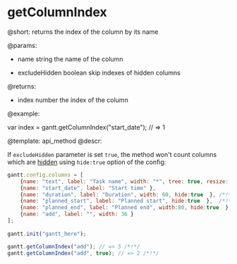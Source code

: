 getColumnIndex
=============

@short:
	returns the index of the column by its name

@params:
- name		string			the name of the column
* excludeHidden		boolean			skip indexes of hidden columns

@returns:
- index		number			the index of the column

@example:

var index = gantt.getColumnIndex("start_date"); // => 1

@template:	api_method
@descr:

If `excludeHidden` parameter is set `true`, the method won't count columns which are [hidden](desktop/specifying_columns.md#visibility) using `hide:true` option of the config:

~~~js
gantt.config.columns = [
    {name: "text", label: "Task name", width: "*", tree: true, resize: true },
    {name: "start_date", label: "Start time" },
    {name: "duration", label: "Duration", width: 60, hide:true  }, /*!*/
    {name: "planned_start", label: "Planned start", hide:true  },  /*!*/
    {name: "planned_end", label: "Planned end", width:80, hide:true  }, /*!*/
    {name: "add", label: "", width: 36 }
];
 
gantt.init("gantt_here");

gantt.getColumnIndex("add"); // => 5 /*!*/
gantt.getColumnIndex("add", true); // => 2 /*!*/
~~~